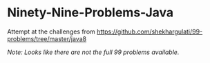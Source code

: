 # Ninety-Nine-Problems-Java

Attempt at the challenges from https://github.com/shekhargulati/99-problems/tree/master/java8

*Note: Looks like there are not the full 99 problems available.*
